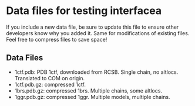 # Data files for testing interfacea

If you include a new data file, be sure to update this file
to ensure other developers know why you added it. Same for
modifications of existing files. Feel free to compress files
to save space!

## Data Files
- 1ctf.pdb: PDB 1ctf, downloaded from RCSB. Single chain, no altlocs. Translated to COM on origin.
- 1ctf.pdb.gz: compressed 1ctf.
- 1brs.pdb.gz: compressed 1brs. Multiple chains, some altlocs.
- 1ggr.pdb.gz: compressed 1ggr. Multiple models, multiple chains.
